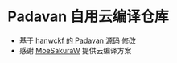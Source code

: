# Padavan 自用云编译仓库
- 基于 [hanwckf 的 Padavan 源码](https://github.com/openwrt/openwrt) 修改
- 感谢 [MoeSakuraW](https://github.com/MoeSakuraW/hanwckf-Padavan-build) 提供云编译方案

